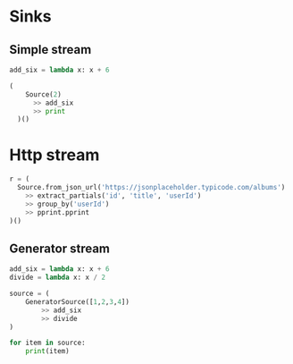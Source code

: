 # Sinks

## Simple stream

```python
add_six = lambda x: x + 6

(
    Source(2)
      >> add_six
      >> print
  )()
```

# Http stream

```python
r = (
  Source.from_json_url('https://jsonplaceholder.typicode.com/albums')
    >> extract_partials('id', 'title', 'userId')
    >> group_by('userId')
    >> pprint.pprint
)()
```

## Generator stream

```python
add_six = lambda x: x + 6
divide = lambda x: x / 2

source = (
    GeneratorSource([1,2,3,4])
        >> add_six
        >> divide
)

for item in source:
    print(item)
```
